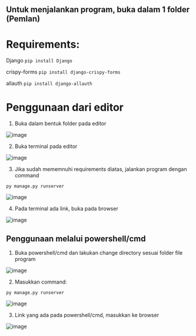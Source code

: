 ## Untuk menjalankan program, buka dalam 1 folder (Pemlan)

# Requirements:

Django
`pip install Django`

crispy-forms
`pip install django-crispy-forms`

allauth
`pip install django-allauth`

# Penggunaan dari editor

1.  Buka dalam bentuk folder pada editor


![image](https://user-images.githubusercontent.com/70830660/193807659-3fa0c2d2-0aaa-405d-8d8d-0310fb89405d.png)


2.  Buka terminal pada editor


![image](https://user-images.githubusercontent.com/70830660/193807907-38a0651f-dcb8-48e5-9f44-0c8c4b0d0d91.png)


3.  Jika sudah mememnuhi requirements diatas, jalankan program dengan command

`py manage.py runserver`



![image](https://user-images.githubusercontent.com/70830660/193809072-1fc4f267-5f26-4197-b7e5-f4b3b912bc89.png)


4. Pada terminal ada link, buka pada browser


![image](https://user-images.githubusercontent.com/70830660/193808841-90907a45-3bf2-43f1-8688-905a3b1c4363.png)

## Penggunaan melalui powershell/cmd

1. Buka powershell/cmd dan lakukan change directory sesuai folder file program


![image](https://user-images.githubusercontent.com/70830660/193809446-a4fafb7d-0135-4fe7-87ed-4d912b6330e9.png)

2. Masukkan command:


`py manage.py runserver`


![image](https://user-images.githubusercontent.com/70830660/193809737-a2df2b4c-83ff-4ab1-835a-946f870745b9.png)


3. Link yang ada pada powershell/cmd, masukkan ke browser


![image](https://user-images.githubusercontent.com/70830660/193809843-96144f4c-96d4-4494-8e48-11fd903e5be0.png)

